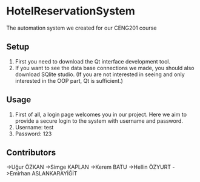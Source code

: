 # HotelReservationSystem
The automation system we created for our CENG201 course

## Setup 

1. First you need to download the Qt interface development tool.
2. If you want to see the data base connections we made, you should also download SQlite studio.
 (If you are not interested in seeing and only interested in the OOP part, Qt is sufficient.)

## Usage

1. First of all, a login page welcomes you in our project. Here we aim to provide a secure login to the system with username and password.
2. Username: test
3. Password: 123

## Contributors

->Uğur ÖZKAN
->Simge KAPLAN
->Kerem BATU
->Hellin ÖZYURT
->Emirhan ASLANKARAYİĞİT
